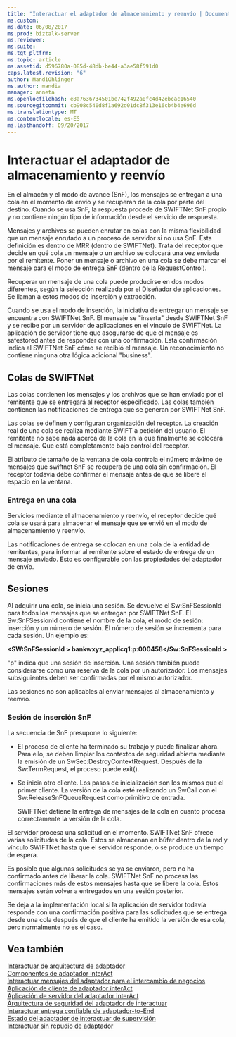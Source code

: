 ```yaml
---
title: "Interactuar el adaptador de almacenamiento y reenvío | Documentos de Microsoft"
ms.custom: 
ms.date: 06/08/2017
ms.prod: biztalk-server
ms.reviewer: 
ms.suite: 
ms.tgt_pltfrm: 
ms.topic: article
ms.assetid: d596780a-085d-48db-be44-a3ae58f591d0
caps.latest.revision: "6"
author: MandiOhlinger
ms.author: mandia
manager: anneta
ms.openlocfilehash: e8a7636734501be742f492a0fc4d42ebcac16540
ms.sourcegitcommit: cb908c540d8f1a692d01dc8f313e16cb4b4e696d
ms.translationtype: MT
ms.contentlocale: es-ES
ms.lasthandoff: 09/20/2017
---
```

# <a name="interact-adapter-store-and-forward"></a>Interactuar el adaptador de almacenamiento y reenvío
En el almacén y el modo de avance (SnF), los mensajes se entregan a una cola en el momento de envío y se recuperan de la cola por parte del destino. Cuando se usa SnF, la respuesta procede de SWIFTNet SnF propio y no contiene ningún tipo de información desde el servicio de respuesta.  
  
 Mensajes y archivos se pueden enrutar en colas con la misma flexibilidad que un mensaje enrutado a un proceso de servidor si no usa SnF. Esta definición es dentro de MRR (dentro de SWIFTNet). Trata del receptor que decide en qué cola un mensaje o un archivo se colocará una vez enviada por el remitente. Poner un mensaje o archivo en una cola se debe marcar el mensaje para el modo de entrega SnF (dentro de la RequestControl).  
  
 Recuperar un mensaje de una cola puede producirse en dos modos diferentes, según la selección realizada por el Diseñador de aplicaciones. Se llaman a estos modos de inserción y extracción.  
  
 Cuando se usa el modo de inserción, la iniciativa de entregar un mensaje se encuentra con SWIFTNet SnF. El mensaje se "inserta" desde SWIFTNet SnF y se recibe por un servidor de aplicaciones en el vínculo de SWIFTNet. La aplicación de servidor tiene que asegurarse de que el mensaje es safestored antes de responder con una confirmación. Esta confirmación indica al SWIFTNet SnF cómo se recibió el mensaje. Un reconocimiento no contiene ninguna otra lógica adicional "business".  
  
## <a name="queues-in-swiftnet"></a>Colas de SWIFTNet  
 Las colas contienen los mensajes y los archivos que se han enviado por el remitente que se entregará al receptor especificado. Las colas también contienen las notificaciones de entrega que se generan por SWIFTNet SnF.  
  
 Las colas se definen y configuran organización del receptor. La creación real de una cola se realiza mediante SWIFT a petición del usuario. El remitente no sabe nada acerca de la cola en la que finalmente se colocará el mensaje. Que está completamente bajo control del receptor.  
  
 El atributo de tamaño de la ventana de cola controla el número máximo de mensajes que swiftnet SnF se recupera de una cola sin confirmación. El receptor todavía debe confirmar el mensaje antes de que se libere el espacio en la ventana.  
  
### <a name="delivery-into-a-queue"></a>Entrega en una cola  
 Servicios mediante el almacenamiento y reenvío, el receptor decide qué cola se usará para almacenar el mensaje que se envió en el modo de almacenamiento y reenvío.  
  
 Las notificaciones de entrega se colocan en una cola de la entidad de remitentes, para informar al remitente sobre el estado de entrega de un mensaje enviado. Esto es configurable con las propiedades del adaptador de envío.  
  
## <a name="sessions"></a>Sesiones  
 Al adquirir una cola, se inicia una sesión. Se devuelve el Sw:SnFSessionId para todos los mensajes que se entregan por SWIFTNet SnF. El Sw:SnFSessionId contiene el nombre de la cola, el modo de sesión: inserción y un número de sesión. El número de sesión se incrementa para cada sesión. Un ejemplo es:  
  
 **\<SW:SnFSessionId > bankwxyz_applicq1:p:000458\</Sw:SnFSessionId >**  
  
 "p" indica que una sesión de inserción. Una sesión también puede considerarse como una reserva de la cola por un autorizador. Los mensajes subsiguientes deben ser confirmadas por el mismo autorizador.  
  
 Las sesiones no son aplicables al enviar mensajes al almacenamiento y reenvío.  
  
### <a name="push-session-snf"></a>Sesión de inserción SnF  
 La secuencia de SnF presupone lo siguiente:  
  
-   El proceso de cliente ha terminado su trabajo y puede finalizar ahora. Para ello, se deben limpiar los contextos de seguridad abierta mediante la emisión de un SwSec:DestroyContextRequest. Después de la Sw:TermRequest, el proceso puede exit().  
  
-   Se inicia otro cliente. Los pasos de inicialización son los mismos que el primer cliente. La versión de la cola esté realizando un SwCall con el Sw:ReleaseSnFQueueRequest como primitivo de entrada.  
  
     SWIFTNet detiene la entrega de mensajes de la cola en cuanto procesa correctamente la versión de la cola.  
  
 El servidor procesa una solicitud en el momento. SWIFTNet SnF ofrece varias solicitudes de la cola. Estos se almacenan en búfer dentro de la red y vínculo SWIFTNet hasta que el servidor responde, o se produce un tiempo de espera.  
  
 Es posible que algunas solicitudes se ya se enviaron, pero no ha confirmado antes de liberar la cola. SWIFTNet SnF no procesa las confirmaciones más de estos mensajes hasta que se libere la cola. Estos mensajes serán volver a entregados en una sesión posterior.  
  
 Se deja a la implementación local si la aplicación de servidor todavía responde con una confirmación positiva para las solicitudes que se entrega desde una cola después de que el cliente ha emitido la versión de esa cola, pero normalmente no es el caso.  
  
## <a name="see-also"></a>Vea también  
 [Interactuar de arquitectura de adaptador](../../adapters-and-accelerators/fileact-interact/interact-adapter-architecture.md)   
 [Componentes de adaptador interAct](../../adapters-and-accelerators/fileact-interact/interact-adapter-components.md)   
 [Interactuar mensajes del adaptador para el intercambio de negocios](../../adapters-and-accelerators/fileact-interact/interact-adapter-messages-for-business-exchange.md)   
 [Aplicación de cliente de adaptador interAct](../../adapters-and-accelerators/fileact-interact/interact-adapter-client-application.md)   
 [Aplicación de servidor del adaptador interAct](../../adapters-and-accelerators/fileact-interact/interact-adapter-server-application.md)   
 [Arquitectura de seguridad del adaptador de interactuar](../../adapters-and-accelerators/fileact-interact/interact-adapter-security-architecture.md)   
 [Interactuar entrega confiable de adaptador-to-End](../../adapters-and-accelerators/fileact-interact/interact-adapter-end-to-end-reliable-delivery.md)   
 [Estado del adaptador de interactuar de supervisión](../../adapters-and-accelerators/fileact-interact/interact-adapter-status-monitoring.md)   
 [Interactuar sin repudio de adaptador](../../adapters-and-accelerators/fileact-interact/interact-adapter-non-repudiation.md)